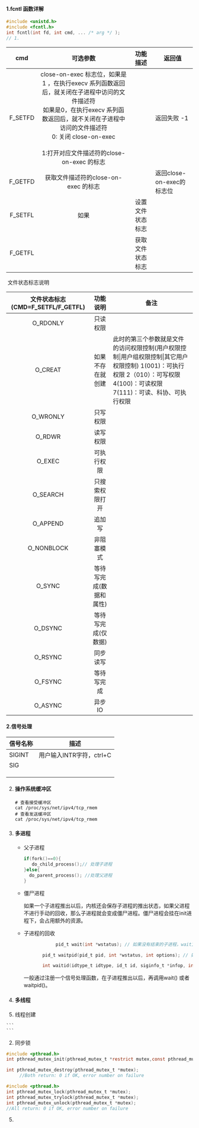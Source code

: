 ​		

#### 1.fcntl 函数详解

```c
#include <unistd.h>
#include <fcntl.h>
int fcntl(int fd, int cmd, ... /* arg */ );
// 1. 
```

|   cmd   |                           可选参数                           |     功能描述     | 返回值                    |
| :-----: | :----------------------------------------------------------: | :--------------: | ------------------------- |
| F_SETFD | close-on-exec 标志位，如果是1 ，在执行execv 系列函数返回后，就关闭在子进程中访问的文件描述符<br />如果是0，在执行execv 系列函数返回后，就不关闭在子进程中访问的文件描述符<br />0: 关闭 close-on-exec <br /><br />1:打开对应文件描述符的close-on-exec 的标志 |                  | 返回失败 -1               |
| F_GETFD |             获取文件描述符的close-on-exec 的标志             |                  | 返回close-on-exec的标志位 |
| F_SETFL |                             如果                             | 设置文件状态标志 |                           |
| F_GETFL |                                                              | 获取文件状态标志 |                           |

​	文件状态标志说明

| 文件状态标志(CMD=F_SETFL/F_GETFL) |        功能说明        | 备注                                                         |
| :-------------------------------: | :--------------------: | ------------------------------------------------------------ |
|             O_RDONLY              |        只读权限        |                                                              |
|              O_CREAT              |    如果不存在就创建    | 此时的第三个参数就是文件的访问权限控制(用户权限控制\|用户组权限控制\|其它用户权限控制)   1(001)：可执行权限 2（010）：可写权限4(100)：可读权限 7(111)：可读、科协、可执行权限 |
|             O_WRONLY              |        只写权限        |                                                              |
|              O_RDWR               |        读写权限        |                                                              |
|              O_EXEC               |       可执行权限       |                                                              |
|             O_SEARCH              |     只搜索权限打开     |                                                              |
|             O_APPEND              |         追加写         |                                                              |
|            O_NONBLOCK             |       非阻塞模式       |                                                              |
|              O_SYNC               | 等待写完成(数据和属性) |                                                              |
|              O_DSYNC              |   等待写完成(仅数据)   |                                                              |
|              O_RSYNC              |        同步读写        |                                                              |
|              O_FSYNC              |       等待写完成       |                                                              |
|              O_ASYNC              |         异步IO         |                                                              |

#### 2.信号处理

| 信号名称 | 描述                     |
| -------- | ------------------------ |
| SIGINT   | 用户输入INTR字符，ctrl+C |
| SIG      |                          |
|          |                          |
|          |                          |
|          |                          |

2. #### 操作系统缓冲区

   ```shell
   # 查看接受缓冲区
   cat /proc/sys/net/ipv4/tcp_rmem
   # 查看发送缓冲区
   cat /proc/sys/net/ipv4/tcp_rmem
   ```
   
   
   
   
   
3. #### 多进程

   - 父子进程

     ```c
     if(fork()==0){
        do_child_process();// 处理子进程
     }else{
       do_parent_process(); //处理父进程
     }
     ```

   - 僵尸进程

     如果一个子进程推出以后，内核还会保存子进程的推出状态，如果父进程不进行手动的回收，那么子进程就会变成僵尸进程。僵尸进程会挂在init进程下，会占用额外的资源。

   - 子进程的回收

     ```c
     			 pid_t wait(int *wstatus); // 如果没有结束的子进程，wait方法将阻塞。
     
            pid_t waitpid(pid_t pid, int *wstatus, int options); // 如果一个子进程的状态，没有变化，该方法就会阻塞，默认情况下是子进程的退出，不过可以通过optoins参数来修改
     
            int waitid(idtype_t idtype, id_t id, siginfo_t *infop, int options);
     ```

     

     一般通过注册一个信号处理函数，在子进程推出以后，再调用wait() 或者waitpid()。

4. #### 多线程

  1. 线程创建

    ```
    ```

    

  2. 同步锁

  ```c
  #include <pthread.h>
  int pthread_mutex_init(pthread_mutex_t *restrict mutex,const pthread_mutexattr_t *restrict attr); 
  
  int pthread_mutex_destroy(pthread_mutex_t *mutex);
       //Both return: 0 if OK, error number on failure
  
  #include <pthread.h>
  int pthread_mutex_lock(pthread_mutex_t *mutex); 
  int pthread_mutex_trylock(pthread_mutex_t *mutex); 
  int pthread_mutex_unlock(pthread_mutex_t *mutex);
  //All return: 0 if OK, error number on failure
  ```

  

5. 
